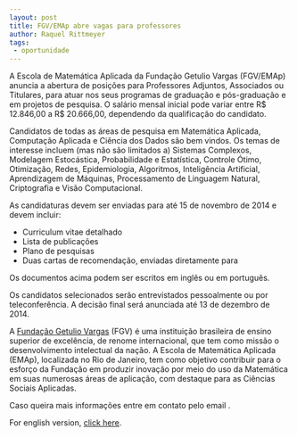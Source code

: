```yaml
---
layout: post
title: FGV/EMAp abre vagas para professores
author: Raquel Rittmeyer
tags:
 - oportunidade
---
```

 
A Escola de Matemática Aplicada da Fundação Getulio Vargas (FGV/EMAp)
anuncia a abertura de posições para Professores Adjuntos, Associados
ou Titulares, para atuar nos seus programas de graduação e
pós-graduação e em projetos de pesquisa. O salário mensal inicial pode
variar entre R$ 12.846,00 a R$ 20.666,00, dependendo da qualificação
do candidato.

Candidatos de todas as áreas de pesquisa em Matemática Aplicada,
Computação Aplicada e Ciência dos Dados são bem vindos.  Os temas de
interesse incluem (mas não são limitados a) Sistemas Complexos,
Modelagem Estocástica, Probabilidade e Estatística, Controle Ótimo,
Otimização, Redes, Epidemiologia, Algoritmos, Inteligência Artificial,
Aprendizagem de Máquinas, Processamento de Linguagem Natural,
Criptografia e Visão Computacional.

As candidaturas devem ser enviadas para <script type='text/javascript'>var a = new Array('map@fgv.br','positions.e');document.write("<a href='mailto:"+a[1]+a[0]+"'>"+a[1]+a[0]+"</a>");</script> até 15
de novembro de 2014 e devem incluir:

- Curriculum vitae detalhado
- Lista de publicações
- Plano de pesquisas
- Duas cartas de recomendação, enviadas diretamente para <script type='text/javascript'>var a = new Array('map@fgv.br','positions.e');document.write("<a href='mailto:"+a[1]+a[0]+"'>"+a[1]+a[0]+"</a>");</script>

Os documentos acima podem ser escritos em inglês ou em português.

Os candidatos selecionados serão entrevistados pessoalmente ou por
teleconferência.  A decisão final será anunciada até 13 de dezembro de
2014.

A [Fundação Getulio Vargas](http://www.fgv.br) (FGV) é uma instituição
brasileira de ensino superior de excelência, de renome internacional,
que tem como missão o desenvolvimento intelectual da nação.  A Escola
de Matemática Aplicada (EMAp), localizada no Rio de Janeiro, tem como
objetivo contribuir para o esforço da Fundação em produzir inovação
por meio do uso da Matemática em suas numerosas áreas de aplicação,
com destaque para as Ciências Sociais Aplicadas.

Caso queira mais informações entre em contato pelo email <script type='text/javascript'>var a = new Array('map@fgv.br','positions.e');document.write("<a href='mailto:"+a[1]+a[0]+"'>"+a[1]+a[0]+"</a>");</script>.

For english version, [click here](/files/faculty-positions-2014.pdf). 

